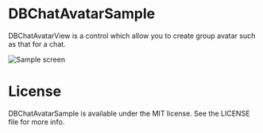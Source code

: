 # DBChatAvatarSample

DBChatAvatarView is a control which allow you to create group avatar such as that for a chat.


![Sample screen](https://github.com/medinaonly/DBChatAvatarSample/blob/master/Screens/SampleScreen.png)


# License

DBChatAvatarSample is available under the MIT license. See the LICENSE file for more info.
